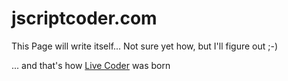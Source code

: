 # jscriptcoder.com
This Page will write itself... Not sure yet how, but I'll figure out ;-)

... and that's how [Live Coder](https://github.com/jscriptcoder/live-coder) was born
